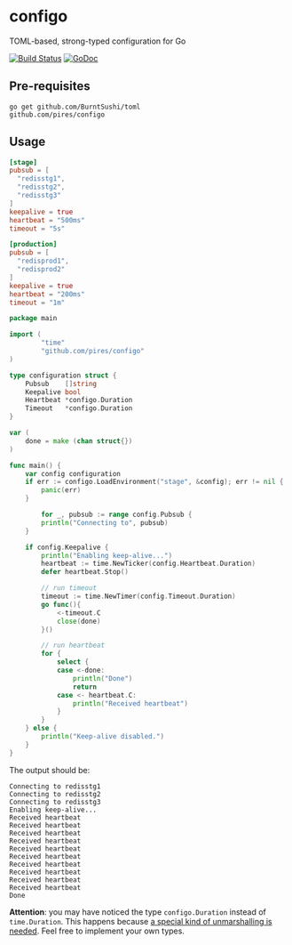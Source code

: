 # configo

TOML-based, strong-typed configuration for Go

[![Build Status](https://drone.io/github.com/pires/configo/status.png)](https://drone.io/github.com/pires/configo/latest)
[![GoDoc](https://godoc.org/github.com/pires/configo?status.svg)](https://godoc.org/github.com/pires/configo)

## Pre-requisites
```
go get github.com/BurntSushi/toml
github.com/pires/configo
```

## Usage

```toml
[stage]
pubsub = [
  "redisstg1",
  "redisstg2",
  "redisstg3"
]
keepalive = true
heartbeat = "500ms"
timeout = "5s"

[production]
pubsub = [
  "redisprod1",
  "redisprod2"
]
keepalive = true
heartbeat = "200ms"
timeout = "1m"
```

```go
package main

import (
        "time"
        "github.com/pires/configo"
)

type configuration struct {
	Pubsub    []string
	Keepalive bool
	Heartbeat *configo.Duration
	Timeout   *configo.Duration
}

var (
	done = make (chan struct{})
)

func main() {
	var config configuration
	if err := configo.LoadEnvironment("stage", &config); err != nil {
		panic(err)
	}

        for _, pubsub := range config.Pubsub {
		println("Connecting to", pubsub)
	}

	if config.Keepalive {
		println("Enabling keep-alive...")
		heartbeat := time.NewTicker(config.Heartbeat.Duration)
		defer heartbeat.Stop()

		// run timeout
		timeout := time.NewTimer(config.Timeout.Duration)
		go func(){
			<-timeout.C
			close(done)
		}()

		// run heartbeat
		for {
			select {
			case <-done:
				println("Done")
				return
			case <- heartbeat.C:
				println("Received heartbeat")
			}
		}
	} else {
		println("Keep-alive disabled.")
	}
}
```

The output should be:
```
Connecting to redisstg1
Connecting to redisstg2
Connecting to redisstg3
Enabling keep-alive...
Received heartbeat
Received heartbeat
Received heartbeat
Received heartbeat
Received heartbeat
Received heartbeat
Received heartbeat
Received heartbeat
Received heartbeat
Received heartbeat
Done
```

**Attention**: you may have noticed the type `configo.Duration` instead of `time.Duration`. This happens because [a special kind of unmarshalling is needed](https://github.com/BurntSushi/toml#using-the-encodingtextunmarshaler-interface).
Feel free to implement your own types.
